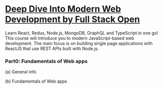 # [Deep Dive Into Modern Web Development by Full Stack Open](https://fullstackopen.com/en/)

Learn React, Redux, Node.js, MongoDB, GraphQL and TypeScript in one go! This course will introduce you to modern JavaScript-based web development. The main focus is on building single page applications with ReactJS that use REST APIs built with Node.js.

### Part0: Fundamentals of Web apps
(a) General info

(b) Fundamentals of Web apps